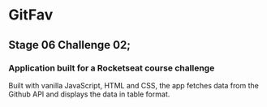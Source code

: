 # GitFav

## Stage 06 Challenge 02;

### Application built for a Rocketseat course challenge

Built with vanilla JavaScript, HTML and CSS, the app fetches data from the Github API and displays the data in table format.
